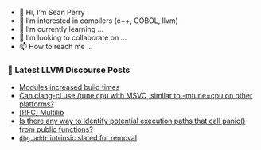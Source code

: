 - 👋 Hi, I’m Sean Perry
- 👀 I’m interested in compilers (c++, COBOL, llvm)
- 🌱 I’m currently learning ...
- 💞️ I’m looking to collaborate on ...
- 📫 How to reach me ...

<!---
s66perry/s66perry is a ✨ special ✨ repository because its `README.md` (this file) appears on your GitHub profile.
You can click the Preview link to take a look at your changes.
--->
### 📕 Latest LLVM Discourse Posts

<!-- DISCOURSE-LLVM:START -->
- [Modules increased build times](https://discourse.llvm.org/t/modules-increased-build-times/68755#post_2)
- [Can clang-cl use /tune:cpu with MSVC, similar to -mtune=cpu on other platforms?](https://discourse.llvm.org/t/can-clang-cl-use-tune-cpu-with-msvc-similar-to-mtune-cpu-on-other-platforms/66717#post_4)
- [[RFC] Multilib](https://discourse.llvm.org/t/rfc-multilib/67494#post_9)
- [Is there any way to identify potential execution paths that call panic&lpar;&rpar; from public functions?](https://discourse.llvm.org/t/is-there-any-way-to-identify-potential-execution-paths-that-call-panic-from-public-functions/68771#post_3)
- [`dbg.addr` intrinsic slated for removal](https://discourse.llvm.org/t/dbg-addr-intrinsic-slated-for-removal/68781#post_1)
<!-- DISCOURSE-LLVM:END -->
